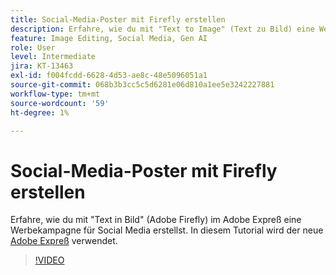 ```yaml
---
title: Social-Media-Poster mit Firefly erstellen
description: Erfahre, wie du mit "Text to Image" (Text zu Bild) eine Werbekampagne für Social Media erstellst. Auf dem Adobe Firefly basiert.
feature: Image Editing, Social Media, Gen AI
role: User
level: Intermediate
jira: KT-13463
exl-id: f004fcdd-6628-4d53-ae8c-48e5096051a1
source-git-commit: 068b3b3cc5c5d6281e06d810a1ee5e3242227881
workflow-type: tm+mt
source-wordcount: '59'
ht-degree: 1%

---
```


# Social-Media-Poster mit Firefly erstellen

Erfahre, wie du mit &quot;Text in Bild&quot; (Adobe Firefly) im Adobe Expreß eine Werbekampagne für Social Media erstellst. In diesem Tutorial wird der neue [Adobe Expreß](https://www.adobe.com/express/) verwendet.

>[!VIDEO](https://video.tv.adobe.com/v/3420533?quality=12&learn=on&hidetitle=true)
